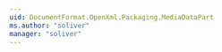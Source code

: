 ```yaml
---
uid: DocumentFormat.OpenXml.Packaging.MediaDataPart
ms.author: "soliver"
manager: "soliver"
---
```

